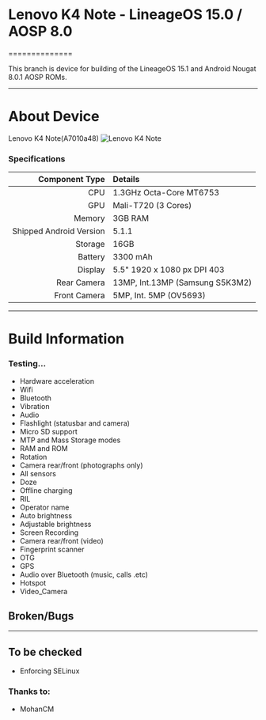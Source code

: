 # Lenovo K4 Note - LineageOS 15.0 / AOSP 8.0
==============

This branch is device for building of the LineageOS 15.1 and Android Nougat 8.0.1 AOSP ROMs.

---

# About Device

Lenovo K4 Note(A7010a48)
![Lenovo K4 Note](http://images.fonearena.com/blog/wp-content/uploads/2016/01/Lenovo-Vibe-K4-Note.jpg "Lenovo K4 Note")

### Specifications

Component Type | Details
-------:|:-------------------------
CPU     | 1.3GHz Octa-Core MT6753
GPU     | Mali-T720 (3 Cores)
Memory  | 3GB RAM
Shipped Android Version | 5.1.1
Storage | 16GB
Battery | 3300 mAh
Display | 5.5" 1920 x 1080 px DPI 403
Rear Camera | 13MP, Int.13MP (Samsung S5K3M2)
Front Camera | 5MP, Int. 5MP (OV5693)

---

# Build Information

### Testing...
 * Hardware acceleration
 * Wifi
 * Bluetooth
 * Vibration
 * Audio
 * Flashlight (statusbar and camera)
 * Micro SD support
 * MTP and Mass Storage modes
 * RAM and ROM
 * Rotation
 * Camera rear/front (photographs only)
 * All sensors
 * Doze
 * Offline charging
 * RIL
 * Operator name
 * Auto brightness
 * Adjustable brightness
 * Screen Recording
 * Camera rear/front (video)
 * Fingerprint scanner
 * OTG
 * GPS
 * Audio over Bluetooth (music, calls .etc)
 * Hotspot
 * Video_Camera

 ## Broken/Bugs
 -------------


## To be checked
 * Enforcing SELinux


### Thanks to:
 * MohanCM
